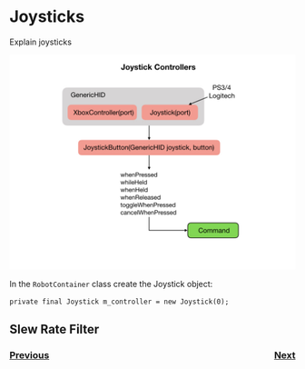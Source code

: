 # <a name="code"></a>Joysticks
Explain joysticks

![Commands](../images/Romi/Romi.032.jpeg)

In the `RobotContainer` class create the Joystick object:

    private final Joystick m_controller = new Joystick(0);


## Slew Rate Filter

<h3><span style="float:left">
<a href="romiCode3">Previous</a></span>
<span style="float:right">
<a href="romiCode5">Next</a></span></h3>